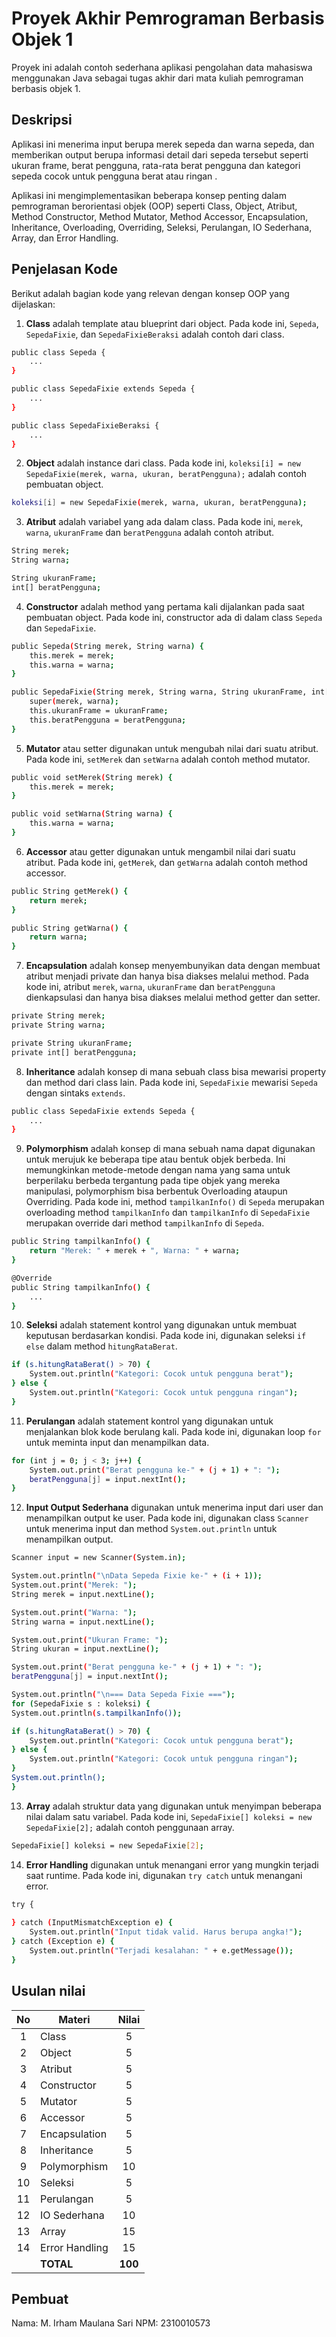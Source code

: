 # Proyek Akhir Pemrograman Berbasis Objek 1

Proyek ini adalah contoh sederhana aplikasi pengolahan data mahasiswa menggunakan Java sebagai tugas akhir dari mata kuliah pemrograman berbasis objek 1.

## Deskripsi

Aplikasi ini menerima input berupa merek sepeda dan warna sepeda, dan memberikan output berupa informasi detail dari sepeda tersebut seperti ukuran frame, berat pengguna, rata-rata berat pengguna dan kategori sepeda cocok untuk pengguna berat atau ringan .

Aplikasi ini mengimplementasikan beberapa konsep penting dalam pemrograman berorientasi objek (OOP) seperti Class, Object, Atribut, Method Constructor, Method Mutator, Method Accessor, Encapsulation, Inheritance, Overloading, Overriding, Seleksi, Perulangan, IO Sederhana, Array, dan Error Handling.

## Penjelasan Kode

Berikut adalah bagian kode yang relevan dengan konsep OOP yang dijelaskan:

1. **Class** adalah template atau blueprint dari object. Pada kode ini, `Sepeda`, `SepedaFixie`, dan `SepedaFixieBeraksi` adalah contoh dari class.

```bash
public class Sepeda {
    ...
}

public class SepedaFixie extends Sepeda {
    ...
}

public class SepedaFixieBeraksi {
    ...
}
```

2. **Object** adalah instance dari class. Pada kode ini, `koleksi[i] = new SepedaFixie(merek, warna, ukuran, beratPengguna);` adalah contoh pembuatan object.

```bash
koleksi[i] = new SepedaFixie(merek, warna, ukuran, beratPengguna);
```

3. **Atribut** adalah variabel yang ada dalam class. Pada kode ini, `merek`, `warna`, `ukuranFrame` dan `beratPengguna` adalah contoh atribut.

```bash
String merek;
String warna;

String ukuranFrame;
int[] beratPengguna;
```

4. **Constructor** adalah method yang pertama kali dijalankan pada saat pembuatan object. Pada kode ini, constructor ada di dalam class `Sepeda` dan `SepedaFixie`.

```bash
public Sepeda(String merek, String warna) {
    this.merek = merek;
    this.warna = warna;
}

public SepedaFixie(String merek, String warna, String ukuranFrame, int[] beratPengguna) {
    super(merek, warna);
    this.ukuranFrame = ukuranFrame;
    this.beratPengguna = beratPengguna;
}
```

5. **Mutator** atau setter digunakan untuk mengubah nilai dari suatu atribut. Pada kode ini, `setMerek` dan `setWarna` adalah contoh method mutator.

```bash
public void setMerek(String merek) {
    this.merek = merek;
}

public void setWarna(String warna) {
    this.warna = warna;
}
```

6. **Accessor** atau getter digunakan untuk mengambil nilai dari suatu atribut. Pada kode ini, `getMerek`, dan `getWarna` adalah contoh method accessor.

```bash
public String getMerek() {
    return merek;
}

public String getWarna() {
    return warna;
}
```

7. **Encapsulation** adalah konsep menyembunyikan data dengan membuat atribut menjadi private dan hanya bisa diakses melalui method. Pada kode ini, atribut `merek`, `warna`, `ukuranFrame` dan `beratPengguna` dienkapsulasi dan hanya bisa diakses melalui method getter dan setter.

```bash
private String merek;
private String warna;

private String ukuranFrame;
private int[] beratPengguna;
```

8. **Inheritance** adalah konsep di mana sebuah class bisa mewarisi property dan method dari class lain. Pada kode ini, `SepedaFixie` mewarisi `Sepeda` dengan sintaks `extends`.

```bash
public class SepedaFixie extends Sepeda {
    ...
}
```

9. **Polymorphism** adalah konsep di mana sebuah nama dapat digunakan untuk merujuk ke beberapa tipe atau bentuk objek berbeda. Ini memungkinkan metode-metode dengan nama yang sama untuk berperilaku berbeda tergantung pada tipe objek yang mereka manipulasi, polymorphism bisa berbentuk Overloading ataupun Overriding. Pada kode ini, method `tampilkanInfo()` di `Sepeda` merupakan overloading method `tampilkanInfo` dan `tampilkanInfo` di `SepedaFixie` merupakan override dari method `tampilkanInfo` di `Sepeda`.

```bash
public String tampilkanInfo() {
    return "Merek: " + merek + ", Warna: " + warna;
}

@Override
public String tampilkanInfo() {
    ...
}
```

10. **Seleksi** adalah statement kontrol yang digunakan untuk membuat keputusan berdasarkan kondisi. Pada kode ini, digunakan seleksi `if else` dalam method `hitungRataBerat`.

```bash
if (s.hitungRataBerat() > 70) {
    System.out.println("Kategori: Cocok untuk pengguna berat");
} else {
    System.out.println("Kategori: Cocok untuk pengguna ringan");
}
```

11. **Perulangan** adalah statement kontrol yang digunakan untuk menjalankan blok kode berulang kali. Pada kode ini, digunakan loop `for` untuk meminta input dan menampilkan data.

```bash
for (int j = 0; j < 3; j++) {
    System.out.print("Berat pengguna ke-" + (j + 1) + ": ");
    beratPengguna[j] = input.nextInt();
}
```

12. **Input Output Sederhana** digunakan untuk menerima input dari user dan menampilkan output ke user. Pada kode ini, digunakan class `Scanner` untuk menerima input dan method `System.out.println` untuk menampilkan output.

```bash
Scanner input = new Scanner(System.in);

System.out.println("\nData Sepeda Fixie ke-" + (i + 1));
System.out.print("Merek: ");
String merek = input.nextLine();

System.out.print("Warna: ");
String warna = input.nextLine();

System.out.print("Ukuran Frame: ");
String ukuran = input.nextLine();

System.out.print("Berat pengguna ke-" + (j + 1) + ": ");
beratPengguna[j] = input.nextInt();

System.out.println("\n=== Data Sepeda Fixie ===");
for (SepedaFixie s : koleksi) {
System.out.println(s.tampilkanInfo());

if (s.hitungRataBerat() > 70) {
    System.out.println("Kategori: Cocok untuk pengguna berat");
} else {
    System.out.println("Kategori: Cocok untuk pengguna ringan");
}
System.out.println();
}
```

13. **Array** adalah struktur data yang digunakan untuk menyimpan beberapa nilai dalam satu variabel. Pada kode ini, `SepedaFixie[] koleksi = new SepedaFixie[2];` adalah contoh penggunaan array.

```bash
SepedaFixie[] koleksi = new SepedaFixie[2];
```

14. **Error Handling** digunakan untuk menangani error yang mungkin terjadi saat runtime. Pada kode ini, digunakan `try catch` untuk menangani error.

```bash
try {
    
} catch (InputMismatchException e) {
    System.out.println("Input tidak valid. Harus berupa angka!");
} catch (Exception e) {
    System.out.println("Terjadi kesalahan: " + e.getMessage());
} 
```

## Usulan nilai

| No  | Materi         |  Nilai  |
| :-: | -------------- | :-----: |
|  1  | Class          |    5    |
|  2  | Object         |    5    |
|  3  | Atribut        |    5    |
|  4  | Constructor    |    5    |
|  5  | Mutator        |    5    |
|  6  | Accessor       |    5    |
|  7  | Encapsulation  |    5    |
|  8  | Inheritance    |    5    |
|  9  | Polymorphism   |   10    |
| 10  | Seleksi        |    5    |
| 11  | Perulangan     |    5    |
| 12  | IO Sederhana   |   10    |
| 13  | Array          |   15    |
| 14  | Error Handling |   15    |
|     | **TOTAL**      | **100** |

## Pembuat

Nama: M. Irham Maulana Sari
NPM: 2310010573
